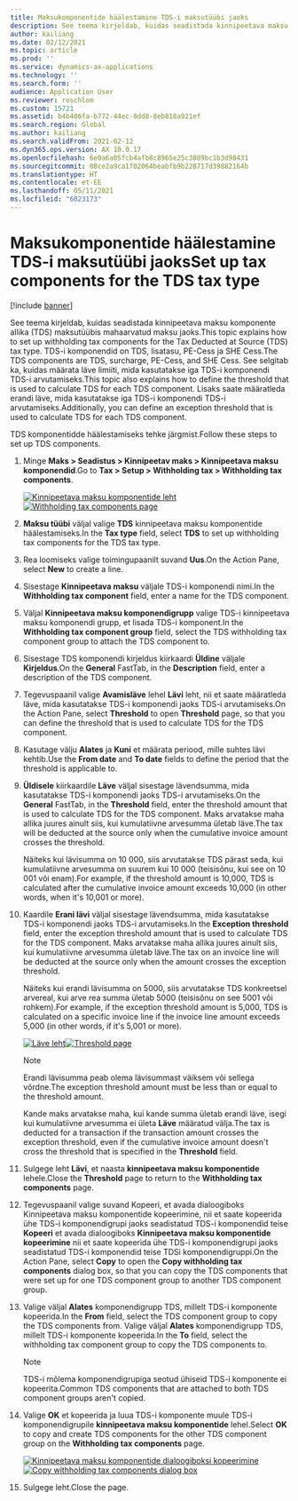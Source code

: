 ```yaml
---
title: Maksukomponentide häälestamine TDS-i maksutüübi jaoks
description: See teema kirjeldab, kuidas seadistada kinnipeetava maksu komponente allika (TDS) maksutüübis mahaarvatud maksu jaoks. See selgitab ka, kuidas määrata läve limiiti, mida kasutatakse iga TDS-i komponendi TDS-i arvutamiseks.
author: kailiang
ms.date: 02/12/2021
ms.topic: article
ms.prod: ''
ms.service: dynamics-ax-applications
ms.technology: ''
ms.search.form: ''
audience: Application User
ms.reviewer: roschlom
ms.custom: 15721
ms.assetid: b4b406fa-b772-44ec-8dd8-8eb818a921ef
ms.search.region: Global
ms.author: kailiang
ms.search.validFrom: 2021-02-12
ms.dyn365.ops.version: AX 10.0.17
ms.openlocfilehash: 6e0a6a05fcb4afb8c8965e25c3089bc1b3d98431
ms.sourcegitcommit: 08ce2a9ca1f02064beabfb9b228717d39882164b
ms.translationtype: HT
ms.contentlocale: et-EE
ms.lasthandoff: 05/11/2021
ms.locfileid: "6023173"
---
```

# <a name="set-up-tax-components-for-the-tds-tax-type"></a><span data-ttu-id="8a8ff-104">Maksukomponentide häälestamine TDS-i maksutüübi jaoks</span><span class="sxs-lookup"><span data-stu-id="8a8ff-104">Set up tax components for the TDS tax type</span></span>

[!include [banner](../includes/banner.md)]

<span data-ttu-id="8a8ff-105">See teema kirjeldab, kuidas seadistada kinnipeetava maksu komponente allika (TDS) maksutüübis mahaarvatud maksu jaoks.</span><span class="sxs-lookup"><span data-stu-id="8a8ff-105">This topic explains how to set up withholding tax components for the Tax Deducted at Source (TDS) tax type.</span></span> <span data-ttu-id="8a8ff-106">TDS-i komponendid on TDS, lisatasu, PE-Cess ja SHE Cess.</span><span class="sxs-lookup"><span data-stu-id="8a8ff-106">The TDS components are TDS, surcharge, PE-Cess, and SHE Cess.</span></span> <span data-ttu-id="8a8ff-107">See selgitab ka, kuidas määrata läve limiiti, mida kasutatakse iga TDS-i komponendi TDS-i arvutamiseks.</span><span class="sxs-lookup"><span data-stu-id="8a8ff-107">This topic also explains how to define the threshold that is used to calculate TDS for each TDS component.</span></span> <span data-ttu-id="8a8ff-108">Lisaks saate määratleda erandi läve, mida kasutatakse iga TDS-i komponendi TDS-i arvutamiseks.</span><span class="sxs-lookup"><span data-stu-id="8a8ff-108">Additionally, you can define an exception threshold that is used to calculate TDS for each TDS component.</span></span>

<span data-ttu-id="8a8ff-109">TDS komponentidde häälestamiseks tehke järgmist.</span><span class="sxs-lookup"><span data-stu-id="8a8ff-109">Follow these steps to set up TDS components.</span></span>

1. <span data-ttu-id="8a8ff-110">Minge **Maks \> Seadistus \> Kinnipeetav maks \> Kinnipeetava maksu komponendid**.</span><span class="sxs-lookup"><span data-stu-id="8a8ff-110">Go to **Tax \> Setup \> Withholding tax \> Withholding tax components**.</span></span>

    <span data-ttu-id="8a8ff-111">[![Kinnipeetava maksu komponentide leht](./media/apac-ind-TDS-9.png)](./media/apac-ind-TDS-9.png)</span><span class="sxs-lookup"><span data-stu-id="8a8ff-111">[![Withholding tax components page](./media/apac-ind-TDS-9.png)](./media/apac-ind-TDS-9.png)</span></span>

2. <span data-ttu-id="8a8ff-112">**Maksu tüübi** väljal valige **TDS** kinnipeetava maksu komponentide häälestamiseks.</span><span class="sxs-lookup"><span data-stu-id="8a8ff-112">In the **Tax type** field, select **TDS** to set up withholding tax components for the TDS tax type.</span></span>
3. <span data-ttu-id="8a8ff-113">Rea loomiseks valige toimingupaanilt suvand **Uus**.</span><span class="sxs-lookup"><span data-stu-id="8a8ff-113">On the Action Pane, select **New** to create a line.</span></span>
4. <span data-ttu-id="8a8ff-114">Sisestage **Kinnipeetava maksu** väljale TDS-i komponendi nimi.</span><span class="sxs-lookup"><span data-stu-id="8a8ff-114">In the **Withholding tax component** field, enter a name for the TDS component.</span></span>
5. <span data-ttu-id="8a8ff-115">Väljal **Kinnipeetava maksu komponendigrupp** valige TDS-i kinnipeetava maksu komponendi grupp, et lisada TDS-i komponent.</span><span class="sxs-lookup"><span data-stu-id="8a8ff-115">In the **Withholding tax component group** field, select the TDS withholding tax component group to attach the TDS component to.</span></span>
6. <span data-ttu-id="8a8ff-116">Sisestage TDS komponendi kirjeldus kiirkaardi **Üldine** väljale **Kirjeldus**.</span><span class="sxs-lookup"><span data-stu-id="8a8ff-116">On the **General** FastTab, in the **Description** field, enter a description of  the TDS component.</span></span>
7. <span data-ttu-id="8a8ff-117">Tegevuspaanil valige **Avamisläve** lehel **Lävi** leht, nii et saate määratleda läve, mida kasutatakse TDS-i komponendi jaoks TDS-i arvutamiseks.</span><span class="sxs-lookup"><span data-stu-id="8a8ff-117">On the Action Pane, select **Threshold** to open **Threshold** page, so that you can define the threshold that is used to calculate TDS for the TDS component.</span></span>
8. <span data-ttu-id="8a8ff-118">Kasutage välju **Alates** ja **Kuni** et määrata periood, mille suhtes lävi kehtib.</span><span class="sxs-lookup"><span data-stu-id="8a8ff-118">Use the **From date** and **To date** fields to define the period that the threshold is applicable to.</span></span>
9. <span data-ttu-id="8a8ff-119">**Üldisele** kiirkaardile **Läve** väljal sisestage lävendsumma, mida kasutatakse TDS-i komponendi jaoks TDS-i arvutamiseks.</span><span class="sxs-lookup"><span data-stu-id="8a8ff-119">On the **General** FastTab, in the **Threshold** field, enter the threshold amount that is used to calculate TDS for the TDS component.</span></span> <span data-ttu-id="8a8ff-120">Maks arvatakse maha allika juures ainult siis, kui kumulatiivne arvesumma ületab läve.</span><span class="sxs-lookup"><span data-stu-id="8a8ff-120">The tax will be deducted at the source only when the cumulative invoice amount crosses the threshold.</span></span>

    <span data-ttu-id="8a8ff-121">Näiteks kui lävisumma on 10 000, siis arvutatakse TDS pärast seda, kui kumulatiivne arvesumma on suurem kui 10 000 (teisisõnu, kui see on 10 001 või enam).</span><span class="sxs-lookup"><span data-stu-id="8a8ff-121">For example, if the threshold amount is 10,000, TDS is calculated after the cumulative invoice amount exceeds 10,000 (in other words, when it's 10,001 or more).</span></span>

10. <span data-ttu-id="8a8ff-122">Kaardile **Erani lävi** väljal sisestage lävendsumma, mida kasutatakse TDS-i komponendi jaoks TDS-i arvutamiseks.</span><span class="sxs-lookup"><span data-stu-id="8a8ff-122">In the **Exception threshold** field, enter the exception threshold amount that is used to calculate TDS for the TDS component.</span></span> <span data-ttu-id="8a8ff-123">Maks arvatakse maha allika juures ainult siis, kui kumulatiivne arvesumma ületab läve.</span><span class="sxs-lookup"><span data-stu-id="8a8ff-123">The tax on an invoice line will be deducted at the source only when the amount crosses the exception threshold.</span></span>

    <span data-ttu-id="8a8ff-124">Näiteks kui erandi lävisumma on 5000, siis arvutatakse TDS konkreetsel arvereal, kui arve rea summa ületab 5000 (teisisõnu on see 5001 või rohkem).</span><span class="sxs-lookup"><span data-stu-id="8a8ff-124">For example, if the exception threshold amount is 5,000, TDS is calculated on a specific invoice line if the invoice line amount exceeds 5,000 (in other words, if it's 5,001 or more).</span></span>

    <span data-ttu-id="8a8ff-125">[![Läve leht](./media/apac-ind-TDS-10.png)](./media/apac-ind-TDS-10.png)</span><span class="sxs-lookup"><span data-stu-id="8a8ff-125">[![Threshold page](./media/apac-ind-TDS-10.png)](./media/apac-ind-TDS-10.png)</span></span>

    > [!NOTE]
    > <span data-ttu-id="8a8ff-126">Erandi lävisumma peab olema lävisummast väiksem või sellega võrdne.</span><span class="sxs-lookup"><span data-stu-id="8a8ff-126">The exception threshold amount must be less than or equal to the threshold amount.</span></span>
    >
    > <span data-ttu-id="8a8ff-127">Kande maks arvatakse maha, kui kande summa ületab erandi läve, isegi kui kumulatiivne arvesumma ei ületa **Läve** määratud välja.</span><span class="sxs-lookup"><span data-stu-id="8a8ff-127">The tax is deducted for a transaction if the transaction amount crosses the exception threshold, even if the cumulative invoice amount doesn't cross the threshold that is specified in the **Threshold** field.</span></span>

11. <span data-ttu-id="8a8ff-128">Sulgege leht **Lävi**, et naasta **kinnipeetava maksu komponentide** lehele.</span><span class="sxs-lookup"><span data-stu-id="8a8ff-128">Close the **Threshold** page to return to the **Withholding tax components** page.</span></span>
12. <span data-ttu-id="8a8ff-129">Tegevuspaanil valige suvand Kopeeri, et avada dialoogiboks Kinnipeetava maksu komponentide kopeerimine, nii et saate kopeerida ühe TDS-i komponendigrupi jaoks seadistatud TDS-i komponendid teise **Kopeeri** et avada dialoogiboks **Kinnipeetava maksu komponentide kopeerimine** nii et saate kopeerida ühe TDS-i komponendigrupi jaoks seadistatud TDS-i komponendid teise TDSi komponendigruppi.</span><span class="sxs-lookup"><span data-stu-id="8a8ff-129">On the Action Pane, select **Copy** to open the **Copy withholding tax components** dialog box, so that you can copy the TDS components that were set up for one TDS component group to another TDS component group.</span></span>
13. <span data-ttu-id="8a8ff-130">Valige väljal **Alates** komponendigrupp TDS, millelt TDS-i komponente kopeerida.</span><span class="sxs-lookup"><span data-stu-id="8a8ff-130">In the **From** field, select the TDS component group to copy the TDS components from.</span></span> <span data-ttu-id="8a8ff-131">Valige väljal **Alates** komponendigrupp TDS, millelt TDS-i komponente kopeerida.</span><span class="sxs-lookup"><span data-stu-id="8a8ff-131">In the **To** field, select the withholding tax component group to copy the TDS components to.</span></span>

    > [!NOTE]
    > <span data-ttu-id="8a8ff-132">TDS-i mõlema komponendigrupiga seotud ühiseid TDS-i komponente ei kopeerita.</span><span class="sxs-lookup"><span data-stu-id="8a8ff-132">Common TDS components that are attached to both TDS component groups aren't copied.</span></span>

14. <span data-ttu-id="8a8ff-133">Valige **OK** et kopeerida ja luua TDS-i komponente muule TDS-i komponendigrupile **kinnipeetava maksu komponentide** lehel.</span><span class="sxs-lookup"><span data-stu-id="8a8ff-133">Select **OK** to copy and create TDS components for the other TDS component group on the **Withholding tax components** page.</span></span>

    <span data-ttu-id="8a8ff-134">[![Kinnipeetava maksu komponentide dialoogiboksi kopeerimine](./media/apac-ind-TDS-11.png)](./media/apac-ind-TDS-11.png)</span><span class="sxs-lookup"><span data-stu-id="8a8ff-134">[![Copy withholding tax components dialog box](./media/apac-ind-TDS-11.png)](./media/apac-ind-TDS-11.png)</span></span>

15. <span data-ttu-id="8a8ff-135">Sulgege leht.</span><span class="sxs-lookup"><span data-stu-id="8a8ff-135">Close the page.</span></span>
